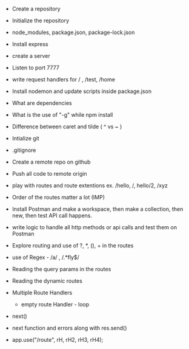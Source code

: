 - Create a repository
- Initialize the repository
- node_modules, package.json, package-lock.json
- Install express
- create a server
- Listen to port 7777
- write request handlers for / , /test, /home
- Install nodemon and update scripts inside package.json
- What are dependencies
- What is the use of "-g" while npm install
- Difference between caret and tilde ( ^ vs ~ )

- Intialize git
- .gitignore
- Create a remote repo on github
- Push all code to remote origin
- play with routes and route extentions ex. /hello, /, hello/2, /xyz
- Order of the routes matter a lot (IMP)
- Install Postman and make a workspace, then make a collection, then new, then test API call happens.
- write logic to handle all http methods or api calls and test them on Postman
- Explore routing and use of ?, *, (), + in the routes
- use of Regex - /a/ , /.*fly$/
- Reading the query params in the routes
- Reading the dynamic routes

- Multiple Route Handlers
    - empty route Handler - loop  
- next()
- next function and errors along with res.send()
- app.use("/route", rH, rH2, rH3, rH4);
